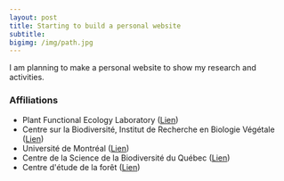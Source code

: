 ```yaml
---
layout: post
title: Starting to build a personal website
subtitle:
bigimg: /img/path.jpg
---
```


I am planning to make a personal website to show my research and activities.

### Affiliations
- Plant Functional Ecology Laboratory ([Lien](http://www.elaliberte.info/))
- Centre sur la Biodiversité, Institut de Recherche en Biologie Végétale ([Lien](http://www.irbv.umontreal.ca/))
- Université de Montréal ([Lien](https://www.umontreal.ca/))
- Centre de la Science de la Biodiversité du Québec ([Lien](https://qcbs.ca/fr/))
- Centre d'étude de la forêt ([Lien](http://www.cef-cfr.ca/))
